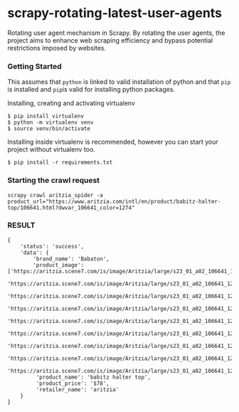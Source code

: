 # scrapy-rotating-latest-user-agents
Rotating user agent mechanism in Scrapy. By rotating the user agents, the project aims to enhance web scraping efficiency and bypass potential restrictions imposed by websites.

### Getting Started

This assumes that `python` is linked to valid installation of python and that `pip` is installed and `pip`is valid
for installing python packages.

Installing, creating and activating virtualenv

    $ pip install virtualenv
    $ python -m virtualenv venv
    $ source venv/bin/activate


Installing inside virtualenv is recommended, however you can start your project without virtualenv too.

    $ pip install -r requirements.txt

### Starting the crawl request

```commandline
scrapy crawl aritzia_spider -a product_url="https://www.aritzia.com/intl/en/product/babitz-halter-top/106641.html?dwvar_106641_color=1274"
```

### RESULT
    {
        'status': 'success', 
        'data': {
            'brand_name': 'Babaton',
            'product_image': ['https://aritzia.scene7.com/is/image/Aritzia/large/s23_01_a02_106641_1274_off_b.jpg',
                       'https://aritzia.scene7.com/is/image/Aritzia/large/s23_01_a02_106641_1274_off_c.jpg',
                       'https://aritzia.scene7.com/is/image/Aritzia/large/s23_01_a02_106641_1274_on_a.jpg',
                       'https://aritzia.scene7.com/is/image/Aritzia/large/s23_01_a02_106641_1274_on_b.jpg',
                       'https://aritzia.scene7.com/is/image/Aritzia/large/s23_01_a02_106641_1274_on_e.jpg',
                       'https://aritzia.scene7.com/is/image/Aritzia/large/s23_01_a02_106641_1274_on_c.jpg',
                       'https://aritzia.scene7.com/is/image/Aritzia/large/s23_01_a02_106641_1274_on_d.jpg',
                       'https://aritzia.scene7.com/is/image/Aritzia/large/s23_01_a02_106641_1274_off_d.jpg',
                       'https://aritzia.scene7.com/is/image/Aritzia/large/s23_01_a02_106641_1274_off_a.jpg'],
             'product_name': 'babitz halter top',
             'product_price': '$78',
             'retailer_name': 'aritzia'
        }
    }
